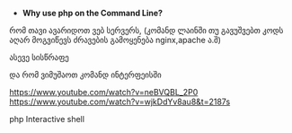 - <b>Why use php on the Command Line?</b>

 რომ თავი ავარიდოთ ვებ სერვერს, (კომანდ ლაინში თუ გავუშვებთ კოდს აღარ მოგვიწევს ძრავების გამოყენება nginx,apache ა.შ)

ასევე სისწრაფე

და რომ ვიმუშაოთ კომანდ ინტერფეისში


https://www.youtube.com/watch?v=neBVQBL_2P0
https://www.youtube.com/watch?v=wjkDdYv8au8&t=2187s

php Interactive shell 
